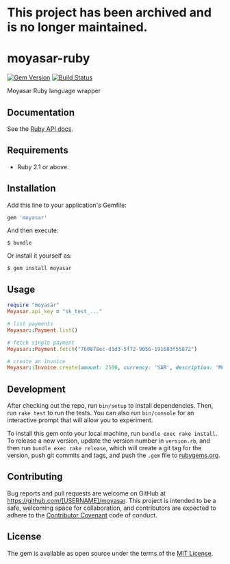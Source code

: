 # This project has been archived and is no longer maintained.

# moyasar-ruby

[![Gem Version](https://badge.fury.io/rb/moyasar.svg)](http://badge.fury.io/rb/moyasar)
[![Build Status](https://travis-ci.org/moyasar/moyasar-ruby.svg?branch=master)](https://travis-ci.org/moyasar/moyasar-ruby)


Moyasar Ruby language wrapper

## Documentation

See the [Ruby API docs](https://moyasar.com/docs/api/?ruby).

## Requirements

* Ruby 2.1 or above.

## Installation

Add this line to your application's Gemfile:

```ruby
gem 'moyasar'
```

And then execute:

    $ bundle

Or install it yourself as:

    $ gem install moyasar

## Usage

``` ruby
require "moyasar"
Moyasar.api_key = "sk_test_..."

# list payments
Moyasar::Payment.list()

# fetch single payment
Moyasar::Payment.fetch("760878ec-d1d3-5f72-9056-191683f55872")

# create an invoice
Moyasar::Invoice.create(amount: 2500, currency: 'SAR', description: 'Monthly subscription')
```

## Development

After checking out the repo, run `bin/setup` to install dependencies. Then, run `rake test` to run the tests. You can also run `bin/console` for an interactive prompt that will allow you to experiment.

To install this gem onto your local machine, run `bundle exec rake install`. To release a new version, update the version number in `version.rb`, and then run `bundle exec rake release`, which will create a git tag for the version, push git commits and tags, and push the `.gem` file to [rubygems.org](https://rubygems.org).


## Contributing

Bug reports and pull requests are welcome on GitHub at https://github.com/[USERNAME]/moyasar. This project is intended to be a safe, welcoming space for collaboration, and contributors are expected to adhere to the [Contributor Covenant](contributor-covenant.org) code of conduct.


## License

The gem is available as open source under the terms of the [MIT License](http://opensource.org/licenses/MIT).

